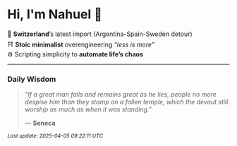 # Hi, I'm Nahuel :tiger:

📍 **Switzerland**’s latest import (Argentina-Spain-Sweden detour)  
⛩️ **Stoic minimalist** overengineering *“less is more”*  
⚙️ Scripting simplicity to **automate life’s chaos**

---

### Daily Wisdom
> _"If a great man falls and remains great as he lies, people no more despise him than they stamp on a fallen temple, which the devout still worship as much as when it was standing."_  
>
> — **Seneca**

<sub>*Last update: 2025-04-05 09:22:11 UTC*</sub>

